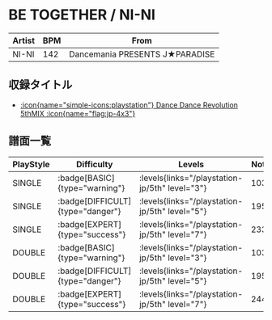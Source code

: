 # BE TOGETHER / NI-NI

|Artist|BPM|From|
|------|---|----|
|NI-NI|142|Dancemania PRESENTS J★PARADISE|

## 収録タイトル

- [:icon{name="simple-icons:playstation"} Dance Dance Revolution 5thMIX :icon{name="flag:jp-4x3"}](/playstation-jp/5th)

## 譜面一覧

|PlayStyle|Difficulty|Levels|Notes|Movie|
|---------|----------|------|-----|-----|
|SINGLE| :badge[BASIC]{type="warning"}| :levels{links="/playstation-jp/5th" level="3"}|103/0||
|SINGLE| :badge[DIFFICULT]{type="danger"}| :levels{links="/playstation-jp/5th" level="5"}|195/0||
|SINGLE| :badge[EXPERT]{type="success"}| :levels{links="/playstation-jp/5th" level="7"}|233/0||
|DOUBLE| :badge[BASIC]{type="warning"}| :levels{links="/playstation-jp/5th" level="3"}|103/0||
|DOUBLE| :badge[DIFFICULT]{type="danger"}| :levels{links="/playstation-jp/5th" level="5"}|195/0||
|DOUBLE| :badge[EXPERT]{type="success"}| :levels{links="/playstation-jp/5th" level="7"}|244/0||
